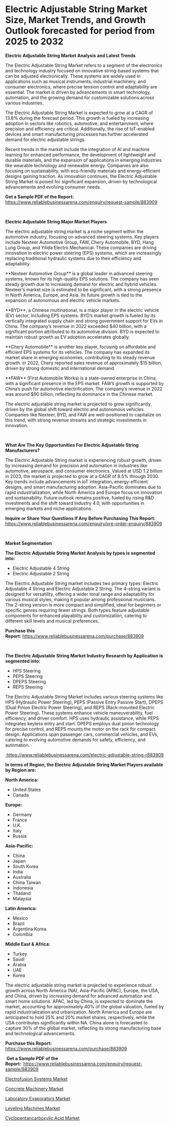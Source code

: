 <p><h1>Electric Adjustable String Market Size, Market Trends, and Growth Outlook forecasted for period from 2025 to 2032</h1></p><p><strong>Electric Adjustable String Market Analysis and Latest Trends</strong></p>
<p><p>The Electric Adjustable String Market refers to a segment of the electronics and technology industry focused on innovative string-based systems that can be adjusted electronically. These systems are widely used in applications such as musical instruments, industrial machinery, and consumer electronics, where precise tension control and adaptability are essential. The market is driven by advancements in smart technology, automation, and the growing demand for customizable solutions across various industries.</p><p>The Electric Adjustable String Market is expected to grow at a CAGR of 13.8% during the forecast period. This growth is fueled by increasing adoption in sectors like robotics, automotive, and entertainment, where precision and efficiency are critical. Additionally, the rise of IoT-enabled devices and smart manufacturing processes has further accelerated demand for electric adjustable strings.</p><p>Recent trends in the market include the integration of AI and machine learning for enhanced performance, the development of lightweight and durable materials, and the expansion of applications in emerging industries like wearable technology and renewable energy. Companies are also focusing on sustainability, with eco-friendly materials and energy-efficient designs gaining traction. As innovation continues, the Electric Adjustable String Market is poised for significant expansion, driven by technological advancements and evolving consumer needs.</p></p>
<p><strong>Get a Sample PDF of the Report:&nbsp;</strong> <a href="https://www.reliablebusinessarena.com/enquiry/request-sample/883909?utm_campaign=1990&utm_medium=2&utm_source=Github&utm_content=ia&utm_term=23012025&utm_id=electric-adjustable-string">https://www.reliablebusinessarena.com/enquiry/request-sample/883909</a></p>
<p>&nbsp;</p>
<p><strong>Electric Adjustable String Major Market Players</strong></p>
<p><p>The electric adjustable string market is a niche segment within the automotive industry, focusing on advanced steering systems. Key players include Nexteer Automotive Group, FAW, Chery Automobile, BYD, Hang Lung Group, and Yilida Electro Mechanical. These companies are driving innovation in electric power steering (EPS) systems, which are increasingly replacing traditional hydraulic systems due to their efficiency and adaptability.</p><p>**Nexteer Automotive Group** is a global leader in advanced steering systems, known for its high-quality EPS solutions. The company has seen steady growth due to increasing demand for electric and hybrid vehicles. Nexteer’s market size is estimated to be significant, with a strong presence in North America, Europe, and Asia. Its future growth is tied to the expansion of autonomous and electric vehicle markets.</p><p>**BYD**, a Chinese multinational, is a major player in the electric vehicle (EV) sector, including EPS systems. BYD’s market growth is fueled by its vertically integrated supply chain and strong government support for EVs in China. The company’s revenue in 2022 exceeded $40 billion, with a significant portion attributed to its automotive division. BYD is expected to maintain robust growth as EV adoption accelerates globally.</p><p>**Chery Automobile** is another key player, focusing on affordable and efficient EPS systems for its vehicles. The company has expanded its market share in emerging economies, contributing to its steady revenue growth. In 2022, Chery reported sales revenue of approximately $15 billion, driven by strong domestic and international demand.</p><p>**FAW** (First Automobile Works) is a state-owned enterprise in China, with a significant presence in the EPS market. FAW’s growth is supported by China’s push for automotive electrification. The company’s revenue in 2022 was around $90 billion, reflecting its dominance in the Chinese market.</p><p>The electric adjustable string market is projected to grow significantly, driven by the global shift toward electric and autonomous vehicles. Companies like Nexteer, BYD, and FAW are well-positioned to capitalize on this trend, with strong revenue streams and strategic investments in innovation.</p></p>
<p>&nbsp;</p>
<p><strong>What Are The Key Opportunities For Electric Adjustable String Manufacturers?</strong></p>
<p><p>The Electric Adjustable String market is experiencing robust growth, driven by increasing demand for precision and automation in industries like automotive, aerospace, and consumer electronics. Valued at USD 1.2 billion in 2023, the market is projected to grow at a CAGR of 8.5% through 2030. Key trends include advancements in IoT integration, energy-efficient designs, and smart manufacturing adoption. Asia-Pacific dominates due to rapid industrialization, while North America and Europe focus on innovation and sustainability. Future outlook remains positive, fueled by rising R&D investments and the shift toward Industry 4.0, with opportunities in emerging markets and niche applications.</p></p>
<p><strong>Inquire or Share Your Questions If Any Before Purchasing This Report:</strong> <a href="https://www.reliablebusinessarena.com/enquiry/pre-order-enquiry/883909?utm_campaign=1990&utm_medium=2&utm_source=Github&utm_content=ia&utm_term=23012025&utm_id=electric-adjustable-string">https://www.reliablebusinessarena.com/enquiry/pre-order-enquiry/883909</a></p>
<p>&nbsp;</p>
<p><strong>Market Segmentation</strong></p>
<p><strong>The Electric Adjustable String Market Analysis by types is segmented into:</strong></p>
<p><ul><li>Electric Adjustable 4 String</li><li>Electric Adjustable 2 String</li></ul></p>
<p><p>The Electric Adjustable String market includes two primary types: Electric Adjustable 4 String and Electric Adjustable 2 String. The 4-string variant is designed for versatility, offering a wider tonal range and adaptability for various musical styles, making it popular among professional musicians. The 2-string version is more compact and simplified, ideal for beginners or specific genres requiring fewer strings. Both types feature adjustable components for enhanced playability and customization, catering to different skill levels and musical preferences.</p></p>
<p><strong>Purchase this Report:&nbsp;</strong><a href="https://www.reliablebusinessarena.com/purchase/883909?utm_campaign=1990&utm_medium=2&utm_source=Github&utm_content=ia&utm_term=23012025&utm_id=electric-adjustable-string">https://www.reliablebusinessarena.com/purchase/883909</a></p>
<p>&nbsp;</p>
<p><strong>The Electric Adjustable String Market Industry Research by Application is segmented into:</strong></p>
<p><ul><li>HPS Steering</li><li>PEPS Steering</li><li>DPEPS Steering</li><li>REPS Steering</li></ul></p>
<p><p>The Electric Adjustable String Market includes various steering systems like HPS (Hydraulic Power Steering), PEPS (Passive Entry Passive Start), DPEPS (Dual Pinion Electric Power Steering), and REPS (Rack-mounted Electric Power Steering). These systems enhance vehicle maneuverability, fuel efficiency, and driver comfort. HPS uses hydraulic assistance, while PEPS integrates keyless entry and start. DPEPS employs dual pinion technology for precise control, and REPS mounts the motor on the rack for compact design. Applications span passenger cars, commercial vehicles, and EVs, catering to evolving automotive demands for safety, efficiency, and automation.</p></p>
<p><a href="https://www.reliablebusinessarena.com/electric-adjustable-string-r883909?utm_campaign=1990&utm_medium=2&utm_source=Github&utm_content=ia&utm_term=23012025&utm_id=electric-adjustable-string">&nbsp;https://www.reliablebusinessarena.com/electric-adjustable-string-r883909</a></p>
<p><strong>In terms of Region, the Electric Adjustable String Market Players available by Region are:</strong></p>
<p>
    <p> <strong> North America: </strong>
        <ul>
            <li>United States</li>
            <li>Canada</li>
        </ul>
        </p> 
    <p> <strong> Europe: </strong>
        <ul>
            <li>Germany</li>
            <li>France</li>
            <li>U.K.</li>
            <li>Italy</li>
            <li>Russia</li>
        </ul>
        </p> 
    <p> <strong> Asia-Pacific: </strong>
        <ul>
            <li>China</li>
            <li>Japan</li>
            <li>South Korea</li>
            <li>India</li>
            <li>Australia</li>
            <li>China Taiwan</li>
            <li>Indonesia</li>
            <li>Thailand</li>
            <li>Malaysia</li>
        </ul>
        </p> 
    <p> <strong> Latin America: </strong>
        <ul>
            <li>Mexico</li>
            <li>Brazil</li>
            <li>Argentina Korea</li>
            <li>Colombia</li>
        </ul>
        </p> 
    <p> <strong> Middle East & Africa: </strong>
        <ul>
            <li>Turkey</li>
            <li>Saudi</li>
            <li>Arabia</li>
            <li>UAE</li>
            <li>Korea</li>
        </ul>
    </p>
    </p>
<p><p>The electric adjustable string market is projected to experience robust growth across North America (NA), Asia-Pacific (APAC), Europe, the USA, and China, driven by increasing demand for advanced automation and smart home solutions. APAC, led by China, is expected to dominate the market, accounting for approximately 40% of the global valuation, fueled by rapid industrialization and urbanization. North America and Europe are anticipated to hold 25% and 20% market shares, respectively, while the USA contributes significantly within NA. China alone is forecasted to capture 30% of the global market, reflecting its strong manufacturing base and technological advancements.</p></p>
<p><strong>Purchase this Report: </strong><a href="https://www.reliablebusinessarena.com/purchase/883909?utm_campaign=1990&utm_medium=2&utm_source=Github&utm_content=ia&utm_term=23012025&utm_id=electric-adjustable-string">https://www.reliablebusinessarena.com/purchase/883909</a></p>
<p>&nbsp;<strong>Get a Sample PDF of the Report:&nbsp;&nbsp;</strong><a href="https://www.reliablebusinessarena.com/enquiry/request-sample/883909?utm_campaign=1990&utm_medium=2&utm_source=Github&utm_content=ia&utm_term=23012025&utm_id=electric-adjustable-string">https://www.reliablebusinessarena.com/enquiry/request-sample/883909</a></p>
<p><strong></strong></p>
<p><p><a href="https://www.linkedin.com/pulse/exploring-electrofusion-systems-market-strategic-insights-ugzpc?utm_campaign=1990&utm_medium=2&utm_source=Github&utm_content=ia&utm_term=23012025&utm_id=electric-adjustable-string">Electrofusion Systems Market</a></p><p><a href="https://www.linkedin.com/pulse/concrete-machinery-market-characterized-rapid-growth-9y2ec?utm_campaign=1990&utm_medium=2&utm_source=Github&utm_content=ia&utm_term=23012025&utm_id=electric-adjustable-string">Concrete Machinery Market</a></p><p><a href="https://www.linkedin.com/pulse/comprehensive-analysis-laboratory-evaporators-market-9224c?utm_campaign=1990&utm_medium=2&utm_source=Github&utm_content=ia&utm_term=23012025&utm_id=electric-adjustable-string">Laboratory Evaporators Market</a></p><p><a href="https://www.linkedin.com/pulse/future-leveling-machines-market-growth-predictions-cagr-105as-tfdxe?utm_campaign=1990&utm_medium=2&utm_source=Github&utm_content=ia&utm_term=23012025&utm_id=electric-adjustable-string">Leveling Machines Market</a></p><p><a href="https://www.linkedin.com/pulse/insights-cyclopentancarboxylic-acid-market-players-size-rkhmf?utm_campaign=1990&utm_medium=2&utm_source=Github&utm_content=ia&utm_term=23012025&utm_id=electric-adjustable-string">Cyclopentancarboxylic Acid Market</a></p></p>